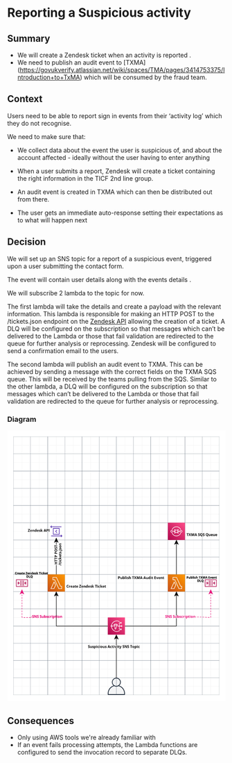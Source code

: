 # Reporting a Suspicious activity

## Summary
- We will create a Zendesk ticket when an activity is reported .
- We need to publish an audit event to [TXMA] (https://govukverify.atlassian.net/wiki/spaces/TMA/pages/3414753375/Introduction+to+TxMA) which will be consumed by the fraud team.

## Context

Users need to be able to report sign in events from their ‘activity log’ which they do not recognise.

We need to make sure that:

- We collect data about the event the user is suspicious of, and about the account affected - ideally without the user having to enter anything

- When a user submits a report, Zendesk will create a ticket containing the right information in the TICF 2nd line group.

- An audit event is created in TXMA which can then be distributed out from there.

- The user gets an immediate auto-response setting their expectations as to what will happen next

## Decision
We will set up an SNS topic for a report of a suspicious event, triggered upon a user submitting the contact form.

The event will contain user details along with the events details .

We will subscribe 2 lambda to the topic for now.

The first lambda will take the details and create a payload with the relevant information.
This lambda is responsible for making an HTTP POST to the /tickets.json endpoint on the [Zendesk API](https://developer.zendesk.com/api-reference/ticketing/tickets/tickets/) allowing the creation of a ticket.
A DLQ will be configured on the subscription so that messages which can’t be delivered to the Lambda or those that fail validation  are redirected to the queue for further analysis or reprocessing.
Zendesk will be configured to send a confirmation email to the users.

The second lambda will publish an audit event to TXMA.
This can be achieved by sending a message with the correct fields on the TXMA SQS queue.
This will be received by the teams pulling from the SQS.
Similar to the other lambda, a DLQ will be configured on the subscription so that messages which can’t be delivered to the Lambda or those that fail validation  are redirected to the queue for further analysis or reprocessing.

### Diagram

![Architecture diagram showing a suspicious activity recorded as an SNS Topic, notifying the subscribing lambdas](./images/ard-0008-RSA.png)

## Consequences
- Only using AWS tools we're already familiar with
- If an event fails processing attempts, the Lambda functions are configured to send the invocation record to separate DLQs.
